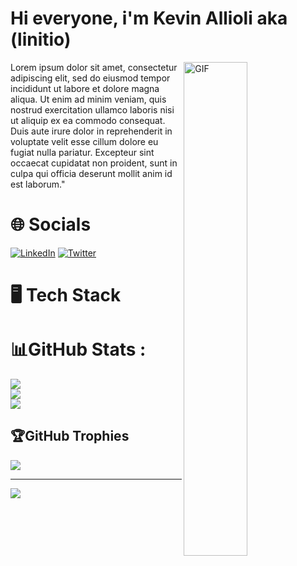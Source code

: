 # Hi everyone, i'm Kevin Allioli aka (linitio)
<img align="right" alt="GIF" src="https://github.com/abhisheknaiidu/abhisheknaiidu/blob/master/code.gif?raw=true" width="45%" />
<p width="45%">
  Lorem ipsum dolor sit amet, consectetur adipiscing elit, sed do eiusmod tempor incididunt ut labore et dolore magna aliqua. Ut enim ad minim veniam, quis nostrud exercitation ullamco laboris nisi ut aliquip ex ea commodo consequat. Duis aute irure dolor in reprehenderit in voluptate velit esse cillum dolore eu fugiat nulla pariatur. Excepteur sint occaecat cupidatat non proident, sunt in culpa qui officia deserunt mollit anim id est laborum."
</p>




# 🌐 Socials
[![LinkedIn](https://img.shields.io/badge/LinkedIn-%230077B5.svg?logo=linkedin&logoColor=white)](https://linkedin.com/in/kevinallioli) [![Twitter](https://img.shields.io/badge/Twitter-%231DA1F2.svg?logo=Twitter&logoColor=white)](https://twitter.com/linit_io) 

# 🖥️ Tech Stack

# 📊GitHub Stats :
![](https://github-readme-stats.vercel.app/api?username=linitio&theme=swift&hide_border=true&include_all_commits=false&count_private=false)<br/>
![](https://github-readme-streak-stats.herokuapp.com/?user=linitio&theme=swift&hide_border=true)<br/>
![](https://github-readme-stats.vercel.app/api/top-langs/?username=linitio&theme=swift&hide_border=true&include_all_commits=false&count_private=false&layout=compact)

## 🏆GitHub Trophies
![](https://github-profile-trophy.vercel.app/?username=linitio&theme=flat&no-frame=true&no-bg=false&margin-w=4)

---
[![](https://visitcount.itsvg.in/api?id=linitio&icon=0&color=0)](https://visitcount.itsvg.in)

